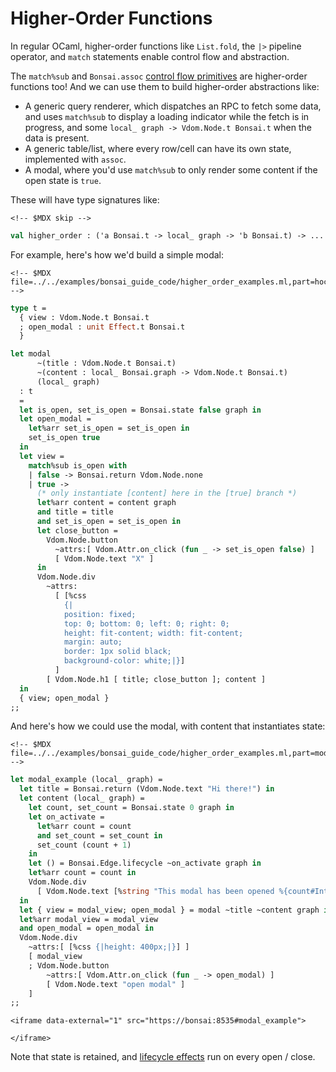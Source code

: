 # Higher-Order Functions

In regular OCaml, higher-order functions like `List.fold`, the `|>`
pipeline operator, and `match` statements enable control flow and
abstraction.

The `match%sub` and `Bonsai.assoc` [control flow
primitives](../guide/05-control_flow.mdx) are higher-order functions
too! And we can use them to build higher-order abstractions like:

-   A generic query renderer, which dispatches an RPC to fetch some
    data, and uses `match%sub` to display a loading indicator while the
    fetch is in progress, and some
    `local_ graph -> Vdom.Node.t Bonsai.t` when the data is present.
-   A generic table/list, where every row/cell can have its own state,
    implemented with `assoc`.
-   A modal, where you'd use `match%sub` to only render some content if
    the open state is `true`.

These will have type signatures like:

```{=html}
<!-- $MDX skip -->
```
``` ocaml
val higher_order : ('a Bonsai.t -> local_ graph -> 'b Bonsai.t) -> ... -> local_ graph -> 'c Bonsai.t
```

For example, here's how we'd build a simple modal:

```{=html}
<!-- $MDX file=../../examples/bonsai_guide_code/higher_order_examples.ml,part=hoc_modal -->
```
``` ocaml
type t =
  { view : Vdom.Node.t Bonsai.t
  ; open_modal : unit Effect.t Bonsai.t
  }

let modal
      ~(title : Vdom.Node.t Bonsai.t)
      ~(content : local_ Bonsai.graph -> Vdom.Node.t Bonsai.t)
      (local_ graph)
  : t
  =
  let is_open, set_is_open = Bonsai.state false graph in
  let open_modal =
    let%arr set_is_open = set_is_open in
    set_is_open true
  in
  let view =
    match%sub is_open with
    | false -> Bonsai.return Vdom.Node.none
    | true ->
      (* only instantiate [content] here in the [true] branch *)
      let%arr content = content graph
      and title = title
      and set_is_open = set_is_open in
      let close_button =
        Vdom.Node.button
          ~attrs:[ Vdom.Attr.on_click (fun _ -> set_is_open false) ]
          [ Vdom.Node.text "X" ]
      in
      Vdom.Node.div
        ~attrs:
          [ [%css
            {|
            position: fixed;
            top: 0; bottom: 0; left: 0; right: 0;
            height: fit-content; width: fit-content;
            margin: auto;
            border: 1px solid black;
            background-color: white;|}]
          ]
        [ Vdom.Node.h1 [ title; close_button ]; content ]
  in
  { view; open_modal }
;;
```

And here's how we could use the modal, with content that instantiates
state:

```{=html}
<!-- $MDX file=../../examples/bonsai_guide_code/higher_order_examples.ml,part=modal_example -->
```
``` ocaml
let modal_example (local_ graph) =
  let title = Bonsai.return (Vdom.Node.text "Hi there!") in
  let content (local_ graph) =
    let count, set_count = Bonsai.state 0 graph in
    let on_activate =
      let%arr count = count
      and set_count = set_count in
      set_count (count + 1)
    in
    let () = Bonsai.Edge.lifecycle ~on_activate graph in
    let%arr count = count in
    Vdom.Node.div
      [ Vdom.Node.text [%string "This modal has been opened %{count#Int} times..."] ]
  in
  let { view = modal_view; open_modal } = modal ~title ~content graph in
  let%arr modal_view = modal_view
  and open_modal = open_modal in
  Vdom.Node.div
    ~attrs:[ [%css {|height: 400px;|}] ]
    [ modal_view
    ; Vdom.Node.button
        ~attrs:[ Vdom.Attr.on_click (fun _ -> open_modal) ]
        [ Vdom.Node.text "open modal" ]
    ]
;;
```

```{=html}
<iframe data-external="1" src="https://bonsai:8535#modal_example">
```
```{=html}
</iframe>
```
Note that state is retained, and [lifecycle effects](./lifecycles.mdx)
run on every open / close.
